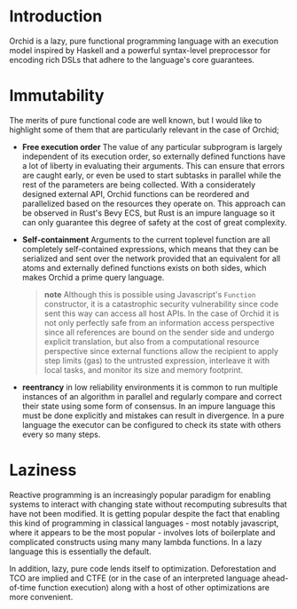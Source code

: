 # Introduction

Orchid is a lazy, pure functional programming language with an execution model inspired by Haskell and a powerful syntax-level preprocessor for encoding rich DSLs that adhere to the language's core guarantees.

# Immutability

The merits of pure functional code are well known, but I would like to highlight some of them that are particularly relevant in the case of Orchid;

- **Free execution order** The value of any particular subprogram is largely independent of its execution order, so externally defined functions have a lot of liberty in evaluating their arguments. This can ensure that errors are caught early, or even be used to start subtasks in parallel while the rest of the parameters are being collected. With a considerately designed external API, Orchid functions can be reordered and parallelized based on the resources they operate on. This approach can be observed in Rust's Bevy ECS, but Rust is an impure language so it can only guarantee this degree of safety at the cost of great complexity.

- **Self-containment** Arguments to the current toplevel function are all completely self-contained expressions, which means that they can be serialized and sent over the network provided that an equivalent for all atoms and externally defined functions exists on both sides, which makes Orchid a prime query language.
  > **note**
  > Although this is possible using Javascript's `Function` constructor, it is a catastrophic security vulnerability since code sent this way can access all host APIs. In the case of Orchid it is not only perfectly safe from an information access perspective since all references are bound on the sender side and undergo explicit translation, but also from a computational resource perspective since external functions allow the recipient to apply step limits (gas) to the untrusted expression, interleave it with local tasks, and monitor its size and memory footprint.

- **reentrancy** in low reliability environments it is common to run multiple instances of an algorithm in parallel and regularly compare and correct their state using some form of consensus. In an impure language this must be done explicitly and mistakes can result in divergence. In a pure language the executor can be configured to check its state with others every so many steps.

# Laziness

Reactive programming is an increasingly popular paradigm for enabling systems to interact with changing state without recomputing subresults that have not been modified. It is getting popular despite the fact that enabling this kind of programming in classical languages - most notably javascript, where it appears to be the most popular - involves lots of boilerplate and complicated constructs using many many lambda functions. In a lazy language this is essentially the default.

In addition, lazy, pure code lends itself to optimization. Deforestation and TCO are implied and CTFE (or in the case of an interpreted language ahead-of-time function execution) along with a host of other optimizations are more convenient.
